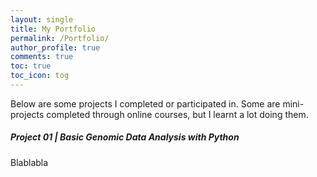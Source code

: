 ```yaml
---
layout: single
title: My Portfolio
permalink: /Portfolio/
author_profile: true
comments: true
toc: true
toc_icon: tog
---
```

Below are some projects I completed or participated in. Some are mini-projects completed through online courses, but I learnt a lot doing them.  

##### Project 01 | Basic Genomic Data Analysis with Python  
 Blablabla

